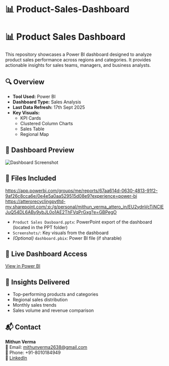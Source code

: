 # 📊 Product-Sales-Dashboard

# 📊 Product Sales Dashboard

This repository showcases a Power BI dashboard designed to analyze product sales performance across regions and categories. It provides actionable insights for sales teams, managers, and business analysts.

## 🔍 Overview

- **Tool Used:** Power BI
- **Dashboard Type:** Sales Analysis
- **Last Data Refresh:** 17th Sept 2025
- **Key Visuals:**
  - KPI Cards
  - Clustered Column Charts
  - Sales Table
  - Regional Map

## 📸 Dashboard Preview

![Dashboard Screenshot](Screenshots/sales_overview.png)

## 📁 Files Included
https://app.powerbi.com/groups/me/reports/67aa614d-0630-4813-91f2-9af26c8cca6e/0e4e5a0aa529515d08e9?experience=power-bi
https://atterorecyclingpvtltd-my.sharepoint.com/:p:/g/personal/mithun_verma_attero_in/EU2ydnVcTiNClEJuQ54DL6ABy9ybJL0o1AE2ThFVqPrGxg?e=GBPegO

- `Product Sales Dasboard.pptx`: PowerPoint export of the dashboard (located in the PPT folder)
- `Screenshots/`: Key visuals from the dashboard
- *(Optional)* `dashboard.pbix`: Power BI file (if sharable)

## 🔗 Live Dashboard Access

[View in Power BI](https://app.powerbi.com/groups/me/reports/67aa614d-0630-4813-91f2-9af26c8cca6e?pbi_source=PowerPoint)

## 🧠 Insights Delivered

- Top-performing products and categories
- Regional sales distribution
- Monthly sales trends
- Sales volume and revenue comparison

## 📬 Contact

**Mithun Verma**  
📧 Email: mithunverma2638@gmail.com  
📱 Phone: +91-8010184949  
🔗 [LinkedIn](https://www.linkedin.com/in/mithun-verma-526339209)
